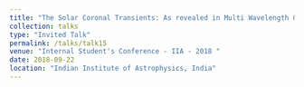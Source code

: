 ```yaml
---
title: "The Solar Coronal Transients: As revealed in Multi Wavelength Observations"
collection: talks
type: "Invited Talk"
permalink: /talks/talk15
venue: "Internal Student's Conference - IIA - 2018 "
date: 2018-09-22
location: "Indian Institute of Astrophysics, India"
---
```

